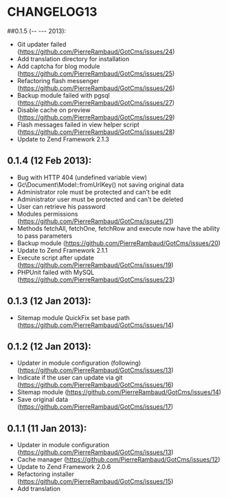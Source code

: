 # CHANGELOG13

##0.1.5 (-- --- 2013):
- Git updater failed (https://github.com/PierreRambaud/GotCms/issues/24)
- Add translation directory for installation
- Add captcha for blog module (https://github.com/PierreRambaud/GotCms/issues/25)
- Refactoring flash messenger (https://github.com/PierreRambaud/GotCms/issues/26)
- Backup module failed with pgsql (https://github.com/PierreRambaud/GotCms/issues/27)
- Disable cache on preview (https://github.com/PierreRambaud/GotCms/issues/29)
- Flash messages failed in view helper script (https://github.com/PierreRambaud/GotCms/issues/28)
- Update to Zend Framework 2.1.3

## 0.1.4 (12 Feb 2013):
- Bug with HTTP 404 (undefined variable view)
- Gc\Document\Model::fromUrlKey() not saving original data
- Administrator role must be protected and can't be edit
- Administrator user must be protected and can't be deleted
- User can retrieve his password
- Modules permissions (https://github.com/PierreRambaud/GotCms/issues/21)
- Methods fetchAll, fetchOne, fetchRow and execute now have the ability to pass parameters
- Backup module (https://github.com/PierreRambaud/GotCms/issues/20)
- Update to Zend Framework 2.1.1
- Execute script after update (https://github.com/PierreRambaud/GotCms/issues/19)
- PHPUnit failed with MySQL (https://github.com/PierreRambaud/GotCms/issues/23)

## 0.1.3 (12 Jan 2013):
- Sitemap module QuickFix set base path (https://github.com/PierreRambaud/GotCms/issues/14)

## 0.1.2 (12 Jan 2013):
- Updater in module configuration (following) (https://github.com/PierreRambaud/GotCms/issues/13)
- Indicate if the user can update via git (https://github.com/PierreRambaud/GotCms/issues/16)
- Sitemap module (https://github.com/PierreRambaud/GotCms/issues/14)
- Save original data (https://github.com/PierreRambaud/GotCms/issues/17)

## 0.1.1 (11 Jan 2013):
- Updater in module configuration (https://github.com/PierreRambaud/GotCms/issues/13)
- Cache manager (https://github.com/PierreRambaud/GotCms/issues/12)
- Update to Zend Framework 2.0.6
- Refactoring installer (https://github.com/PierreRambaud/GotCms/issues/15)
- Add translation
